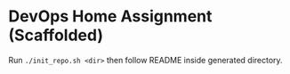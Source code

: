 # DevOps Home Assignment (Scaffolded)

Run `./init_repo.sh <dir>` then follow README inside generated directory.
